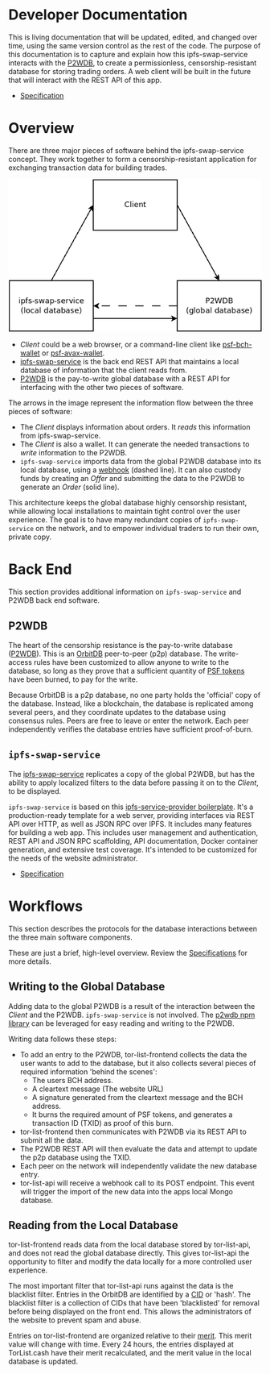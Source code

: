 # Developer Documentation

This is living documentation that will be updated, edited, and changed over time, using the same version control as the rest of the code. The purpose of this documentation is to capture and explain how this ipfs-swap-service interacts with the [P2WDB](https://github.com/Permissionless-Software-Foundation/ipfs-p2wdb-service), to create a permissionless, censorship-resistant database for storing trading orders. A web client will be built in the future that will interact with the REST API of this app.

- [Specification](./specification.md)

# Overview

There are three major pieces of software behind the ipfs-swap-service concept. They work together to form a censorship-resistant application for exchanging transaction data for building trades.

![ipfs-swap-service major subcomponents](./diagrams/software-interaction.png)

- _Client_ could be a web browser, or a command-line client like [psf-bch-wallet](https://github.com/Permissionless-Software-Foundation/psf-bch-wallet) or [psf-avax-wallet](https://github.com/Permissionless-Software-Foundation/psf-avax-wallet).
- [ipfs-swap-service](https://github.com/christroutner/ipfs-swap-service) is the back end REST API that maintains a local database of information that the client reads from.
- [P2WDB](https://github.com/Permissionless-Software-Foundation/ipfs-p2wdb-service) is the pay-to-write global database with a REST API for interfacing with the other two pieces of software.

The arrows in the image represent the information flow between the three pieces of software:

- The _Client_ displays information about orders. It _reads_ this information from ipfs-swap-service.
- The _Client_ is also a wallet. It can generate the needed transactions to _write_ information to the P2WDB.
- `ipfs-swap-service` imports data from the global P2WDB database into its local database, using a [webhook](https://en.wikipedia.org/wiki/Webhook) (dashed line). It can also custody funds by creating an _Offer_ and submitting the data to the P2WDB to generate an _Order_ (solid line).

This architecture keeps the global database highly censorship resistant, while allowing local installations to maintain tight control over the user experience. The goal is to have many redundant copies of `ipfs-swap-service` on the network, and to empower individual traders to run their own, private copy.

# Back End

This section provides additional information on `ipfs-swap-service` and P2WDB back end software.

## P2WDB

The heart of the censorship resistance is the pay-to-write database ([P2WDB](https://github.com/Permissionless-Software-Foundation/ipfs-p2wdb-service)). This is an [OrbitDB](https://orbitdb.org/) peer-to-peer (p2p) database. The write-access rules have been customized to allow anyone to write to the database, so long as they prove that a sufficient quantity of [PSF tokens](https://psfoundation.cash) have been burned, to pay for the write.

Because OrbitDB is a p2p database, no one party holds the 'official' copy of the database. Instead, like a blockchain, the database is replicated among several peers, and they coordinate updates to the database using consensus rules. Peers are free to leave or enter the network. Each peer independently verifies the database entries have sufficient proof-of-burn.

## `ipfs-swap-service`

The [ipfs-swap-service](https://github.com/christroutner/ipfs-swap-service) replicates a copy of the global P2WDB, but has the ability to apply localized filters to the data before passing it on to the _Client_, to be displayed.

`ipfs-swap-service` is based on this [ipfs-service-provider boilerplate](https://github.com/Permissionless-Software-Foundation/ipfs-service-provider). It's a production-ready template for a web server, providing interfaces via REST API over HTTP, as well as JSON RPC over IPFS. It includes many features for building a web app. This includes user management and authentication, REST API and JSON RPC scaffolding, API documentation, Docker container generation, and extensive test coverage. It's intended to be customized for the needs of the website administrator.

- [Specification](./specification.md)

# Workflows

This section describes the protocols for the database interactions between the three main software components.

These are just a brief, high-level overview. Review the [Specifications](./specification.md) for more details.

## Writing to the Global Database

Adding data to the global P2WDB is a result of the interaction between the _Client_ and the P2WDB. `ipfs-swap-service` is not involved. The [p2wdb npm library](https://www.npmjs.com/package/p2wdb) can be leveraged for easy reading and writing to the P2WDB.

Writing data follows these steps:

- To add an entry to the P2WDB, tor-list-frontend collects the data the user wants to add to the database, but it also collects several pieces of required information 'behind the scenes':
  - The users BCH address.
  - A cleartext message (The website URL)
  - A signature generated from the cleartext message and the BCH address.
  - It burns the required amount of PSF tokens, and generates a transaction ID (TXID) as proof of this burn.
- tor-list-frontend then communicates with P2WDB via its REST API to submit all the data.
- The P2WDB REST API will then evaluate the data and attempt to update the p2p database using the TXID.
- Each peer on the network will independently validate the new database entry.
- tor-list-api will receive a webhook call to its POST endpoint. This event will trigger the import of the new data into the apps local Mongo database.

## Reading from the Local Database

tor-list-frontend reads data from the local database stored by tor-list-api, and does not read the global database directly. This gives tor-list-api the opportunity to filter and modify the data locally for a more controlled user experience.

The most important filter that tor-list-api runs against the data is the blacklist filter. Entries in the OrbitDB are identified by a [CID](https://docs.ipfs.io/concepts/content-addressing/) or 'hash'. The blacklist filter is a collection of CIDs that have been 'blacklisted' for removal before being displayed on the front end. This allows the administrators of the website to prevent spam and abuse.

Entries on tor-list-frontend are organized relative to their [merit](https://github.com/Permissionless-Software-Foundation/bch-message-lib/blob/master/lib/merit.js). This merit value will change with time. Every 24 hours, the entries displayed at TorList.cash have their merit recalculated, and the merit value in the local database is updated.
